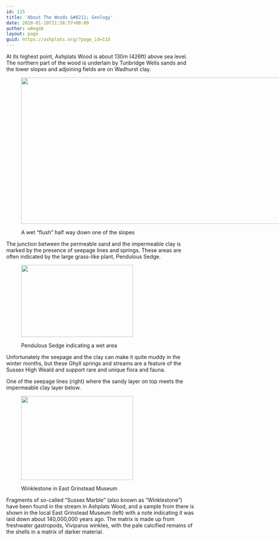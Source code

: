 ```yaml
---
id: 115
title: 'About The Woods &#8211; Geology'
date: 2018-01-10T21:58:57+00:00
author: w8egob
layout: page
guid: https://ashplats.org/?page_id=115
---
```

At its highest point, Ashplats Wood is about 130m (426ft) above sea level. The northern part of the wood is underlain by Tunbridge Wells sands and the lower slopes and adjoining fields are on Wadhurst clay.<figure id="attachment_144" class="thumbnail wp-caption alignnone" style="width: 707px">

<img class="wp-image-144 size-large" src="https://ashplats.org/wp-content/uploads/2018/01/P1150205-1024x576.jpg" alt="" width="697" height="392" srcset="https://ashplats.org/wp-content/uploads/2018/01/P1150205-1024x576.jpg 1024w, https://ashplats.org/wp-content/uploads/2018/01/P1150205-300x169.jpg 300w, https://ashplats.org/wp-content/uploads/2018/01/P1150205-768x432.jpg 768w, https://ashplats.org/wp-content/uploads/2018/01/P1150205.jpg 1920w" sizes="(max-width: 697px) 100vw, 697px" /> <figcaption class="caption wp-caption-text">A wet “flush” half way down one of the slopes</figcaption></figure> 

The junction between the permeable sand and the impermeable clay is marked by the presence of seepage lines and springs. These areas are often indicated by the large grass-like plant, Pendulous Sedge.<figure id="attachment_146" class="thumbnail wp-caption alignnone" style="width: 310px">

[<img class="wp-image-146 size-medium" src="https://ashplats.org/wp-content/uploads/2018/01/Pendulous-Sedge-300x193.jpg" alt="" width="300" height="193" srcset="https://ashplats.org/wp-content/uploads/2018/01/Pendulous-Sedge-300x193.jpg 300w, https://ashplats.org/wp-content/uploads/2018/01/Pendulous-Sedge-768x494.jpg 768w, https://ashplats.org/wp-content/uploads/2018/01/Pendulous-Sedge.jpg 800w" sizes="(max-width: 300px) 100vw, 300px" />](https://ashplats.org/wp-content/uploads/2018/01/Pendulous-Sedge.jpg)<figcaption class="caption wp-caption-text">Pendulous Sedge indicating a wet area</figcaption></figure> 

Unfortunately the seepage and the clay can make it quite muddy in the winter months, but these Ghyll springs and streams are a feature of the Sussex High Weald and support rare and unique flora and fauna.

One of the seepage lines (right) where the sandy layer on top meets the impermeable clay layer below.<figure id="attachment_145" class="thumbnail wp-caption alignnone" style="width: 310px">

[<img class="wp-image-145 size-medium" src="https://ashplats.org/wp-content/uploads/2018/01/P1150542-300x225.jpg" alt="" width="300" height="225" srcset="https://ashplats.org/wp-content/uploads/2018/01/P1150542-300x225.jpg 300w, https://ashplats.org/wp-content/uploads/2018/01/P1150542-768x576.jpg 768w, https://ashplats.org/wp-content/uploads/2018/01/P1150542-1024x768.jpg 1024w, https://ashplats.org/wp-content/uploads/2018/01/P1150542-640x480.jpg 640w, https://ashplats.org/wp-content/uploads/2018/01/P1150542.jpg 1920w" sizes="(max-width: 300px) 100vw, 300px" />](https://ashplats.org/wp-content/uploads/2018/01/P1150542.jpg)<figcaption class="caption wp-caption-text">Winklestone in East Grinstead Museum</figcaption></figure> 

Fragments of so-called “Sussex Marble” (also known as “Winklestone”) have been found in the stream in Ashplats Wood, and a sample from there is shown in the local East Grinstead Museum (left) with a note indicating it was laid down about 140,000,000 years ago. The matrix is made up from freshwater gastropods, Viviparus winkles, with the pale calcified remains of the shells in a matrix of darker material.